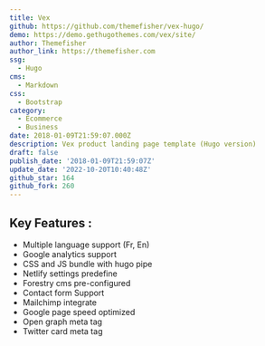 ```yaml
---
title: Vex
github: https://github.com/themefisher/vex-hugo/
demo: https://demo.gethugothemes.com/vex/site/
author: Themefisher
author_link: https://themefisher.com
ssg:
  - Hugo
cms:
  - Markdown
css:
  - Bootstrap
category:
  - Ecommerce
  - Business
date: 2018-01-09T21:59:07.000Z
description: Vex product landing page template (Hugo version)
draft: false
publish_date: '2018-01-09T21:59:07Z'
update_date: '2022-10-20T10:40:48Z'
github_star: 164
github_fork: 260
---
```

## Key Features :

- Multiple language support (Fr, En)
- Google analytics support
- CSS and JS bundle with hugo pipe
- Netlify settings predefine
- Forestry cms pre-configured
- Contact form Support
- Mailchimp integrate
- Google page speed optimized
- Open graph meta tag
- Twitter card meta tag

